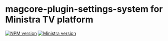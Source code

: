# magcore-plugin-settings-system for Ministra TV platform

[![NPM version](https://img.shields.io/npm/v/magcore-plugin-settings-system.svg?style=flat-square)](https://www.npmjs.com/package/magcore-plugin-settings-system)
[![Ministra version](https://img.shields.io/badge/Ministra-5.6.0-%23532560.svg?style=flat-square)](https://ministra.com)
